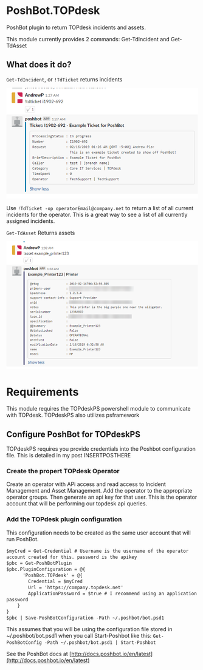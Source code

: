 # PoshBot.TOPdesk
PoshBot plugin to return TOPdesk incidents and assets.

This module currently provides 2 commands: Get-TdIncident and Get-TdAsset

## What does it do?

`Get-TdIncident`, or `!TdTicket` returns incidents

![Return an incident](ticket.png)

Use `!TdTicket -op operatorEmail@company.net` to return a list of all current incidents for the operator. This is a great way to see a list of all currently assigned incidents.

`Get-TdAsset` Returns assets

![Return an asset](asset.png)

# Requirements

This module requires the TOPdeskPS powershell module to communicate with TOPdesk. TOPdeskPS also utilizes psframework

## Configure PoshBot for TOPdeskPS

TOPdeskPS requires you provide credentials into the Poshbot configuration file. This is detailed in my post INSERTPOSTHERE

### Create the propert TOPdesk Operator

Create an operator with APi access and read access to Incident Management and Asset Management. Add the operator to the appropriate operator groups. Then generate an api key for that user. This is the operator account that will be performing our topdesk api queries.

### Add the TOPdesk plugin configuration

This configuration needs to be created as the same user account that will run PoshBot.

```
$myCred = Get-Credential # Username is the username of the operator account created for this. password is the apikey
$pbc = Get-PoshBotPlugin
$pbc.PluginConfiguration = @{
      'PoshBot.TOPdesk' = @{
        Credential = $myCred
        Url = 'https://company.topdesk.net'
        ApplicationPassword = $true # I recommend using an application password
    }
}
$pbc | Save-PoshBotConfiguration -Path ~/.poshbot/bot.psd1

```

This assumes that you will be using the configuration file stored in ~/.poshbot/bot.psd1 when you call Start-Poshbot like this: `Get-PoshBotConfig -Path ~/.poshbot/bot.psd1 | Start-Poshbot`

See the PoshBot docs at [http://docs.poshbot.io/en/latest](http://docs.poshbot.io/en/latest)
